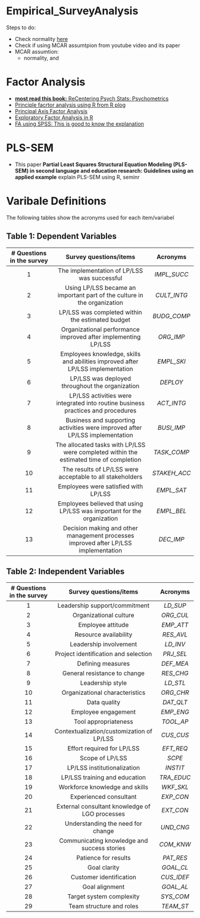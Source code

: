 # Empirical_SurveyAnalysis

Steps to do:
- Check normality [here](https://www.statology.org/test-for-normality-in-r/)
- Check if using MCAR assumtpion from youtube video and its paper
- MCAR assumtion:
  - normality, and

 
# Factor Analysis 
- [**most read this book:** ReCentering Psych Stats: Psychometrics](https://lhbikos.github.io/ReC_Psychometrics/)
- [Principle facrtor analysis using R from R plog](https://www.r-bloggers.com/2017/02/factor-analysis-with-the-principal-factor-method-and-r/)
- [Principal Axis Factor Analysis](https://www.rdocumentation.org/packages/psych/versions/1.0-23/topics/factor.pa)
- [Exploratory Factor Analysis in R](https://towardsdatascience.com/exploratory-factor-analysis-in-r-e31b0015f224)
- [FA using SPSS: This is good to know the explanation](https://stats.oarc.ucla.edu/spss/output/factor-analysis/)

# PLS-SEM
- This paper **Partial Least Squares Structural Equation Modeling (PLS-SEM) in second language and education research: Guidelines using an applied example** explain PLS-SEM using R, seminr


# Varibale Definitions 
The following tables show the acronyms used for each item/variabel  
## Table 1: Dependent Variables 

|# Questions in the survey  | Survey questions/items                    | Acronyms  |
|:-------------------------:|:-----------------------------------------:|:---------:| 
|1                          |The implementation of LP/LSS was successful|*IMPL_SUCC*|
|2                          |Using LP/LSS became an important part of the culture in the organization|*CULT_INTG*|
|3                          |LP/LSS was completed within the estimated budget|*BUDG_COMP*|
|4                          |Organizational performance improved after implementing LP/LSS|*ORG_IMP*|
|5                          |Employees knowledge, skills and abilities improved after LP/LSS implementation|*EMPL_SKI*|
|6                          |LP/LSS was deployed throughout the organization|*DEPLOY*|
|7                          |LP/LSS activities were integrated into routine business practices and procedures|*ACT_INTG*|
|8                          |Business and supporting activities were improved after LP/LSS implementation|*BUSI_IMP*|
|9                          |The allocated tasks with LP/LSS were completed within the estimated time of completion|*TASK_COMP*|
|10                         |The results of LP/LSS were acceptable to all stakeholders|*STAKEH_ACC*|
|11                         |Employees were satisfied with LP/LSS|*EMPL_SAT*|
|12                         |Employees believed that using LP/LSS was important for the organization|*EMPL_BEL*|
|13                         |Decision making and other management processes improved after LP/LSS implementation|*DEC_IMP*|

## Table 2: Independent Variables 
|# Questions in the survey  | Survey questions/items                    | Acronyms  |
|:-------------------------:|:-----------------------------------------:|:---------:| 
|1                          |Leadership support/commitment|*LD_SUP*|
|2                          |Organizational culture|*ORG_CUL*|
|3                          |Employee attitude|*EMP_ATT*|
|4                          |Resource availability|*RES_AVL*|
|5                          |Leadership involvement|*LD_INV*|
|6                          |Project identification and selection|*PRJ_SEL*|
|7                          |Defining measures|*DEF_MEA*|
|8                          |General resistance to change|*RES_CHG*|
|9                          |Leadership style|*LD_STL*|
|10                         |Organizational characteristics|*ORG_CHR*|
|11                         |Data quality|*DAT_QLT*|
|12                         |Employee engagement|*EMP_ENG*|
|13                         |Tool appropriateness|*TOOL_AP*|
|14                         |Contextualization/customization of LP/LSS|*CUS_CUS*|
|15                         |Effort required for LP/LSS|*EFT_REQ*|
|16                         |Scope of LP/LSS|*SCPE*|
|17                         |LP/LSS institutionalization|*INSTIT*|
|18                         |LP/LSS training and education|*TRA_EDUC*|
|19                         |Workforce knowledge and skills|*WKF_SKL*|
|20                         |Experienced consultant|*EXP_CON*|
|21                         |External consultant knowledge of LGO processes|*EXT_CON*|
|22                         |Understanding the need for change|*UND_CNG*|
|23                         |Communicating knowledge and success stories|*COM_KNW*|
|24                         |Patience for results|*PAT_RES*|
|25                         |Goal clarity|*GOAL_CL*|
|26                         |Customer identification|*CUS_IDEF*|
|27                         |Goal alignment|*GOAL_AL*|
|28                         |Target system complexity|*SYS_COM*|
|29                         |Team structure and roles|*TEAM_ST*|
